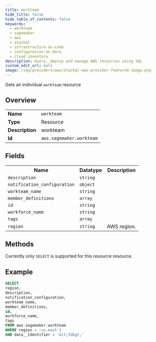 ```yaml
---
title: workteam
hide_title: false
hide_table_of_contents: false
keywords:
  - workteam
  - sagemaker
  - aws
  - stackql
  - infrastructure-as-code
  - configuration-as-data
  - cloud inventory
description: Query, deploy and manage AWS resources using SQL
custom_edit_url: null
image: /img/providers/aws/stackql-aws-provider-featured-image.png
---
```

Gets an individual <code>workteam</code> resource

## Overview
<table><tbody>
<tr><td><b>Name</b></td><td><code>workteam</code></td></tr>
<tr><td><b>Type</b></td><td>Resource</td></tr>
<tr><td><b>Description</b></td><td>workteam</td></tr>
<tr><td><b>Id</b></td><td><code>aws.sagemaker.workteam</code></td></tr>
</tbody></table>

## Fields
<table><tbody>
<tr><th>Name</th><th>Datatype</th><th>Description</th></tr>
<tr><td><code>description</code></td><td><code>string</code></td><td></td></tr>
<tr><td><code>notification_configuration</code></td><td><code>object</code></td><td></td></tr>
<tr><td><code>workteam_name</code></td><td><code>string</code></td><td></td></tr>
<tr><td><code>member_definitions</code></td><td><code>array</code></td><td></td></tr>
<tr><td><code>id</code></td><td><code>string</code></td><td></td></tr>
<tr><td><code>workforce_name</code></td><td><code>string</code></td><td></td></tr>
<tr><td><code>tags</code></td><td><code>array</code></td><td></td></tr>
<tr><td><code>region</code></td><td><code>string</code></td><td>AWS region.</td></tr>

</tbody></table>

## Methods
Currently only <code>SELECT</code> is supported for this resource resource.





## Example
```sql
SELECT
region,
description,
notification_configuration,
workteam_name,
member_definitions,
id,
workforce_name,
tags
FROM aws.sagemaker.workteam
WHERE region = 'us-east-1'
AND data__Identifier = '&lt;Id&gt;'
```
